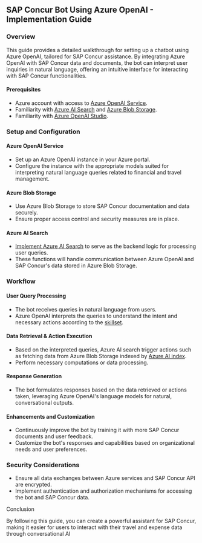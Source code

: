 ## SAP Concur Bot Using Azure OpenAI - Implementation Guide
### Overview

This guide provides a detailed walkthrough for setting up a chatbot using Azure OpenAI, tailored for SAP Concur assistance. By integrating Azure OpenAI with SAP Concur data and documents, the bot can interpret user inquiries in natural language, offering an intuitive interface for interacting with SAP Concur functionalities.
#### Prerequisites
* Azure account with access to [Azure OpenAI Service](https://azure.microsoft.com/ru-ru/products/ai-services/openai-service).
* Familiarity with [Azure AI Search](https://azure.microsoft.com/en-us/products/ai-services/ai-search) and [Azure Blob Storage](https://azure.microsoft.com/en-us/products/storage/blobs).
* Familiarity with [Azure OpenAI Studio](https://oai.azure.com).
    
### Setup and Configuration
#### Azure OpenAI Service
* Set up an Azure OpenAI instance in your Azure portal.
* Configure the instance with the appropriate models suited for interpreting natural language queries related to financial and travel management.

#### Azure Blob Storage
* Use Azure Blob Storage to store SAP Concur documentation and data securely.
* Ensure proper access control and security measures are in place.

#### Azure AI Search
* [Implement Azure AI Search](https://learn.microsoft.com/en-us/azure/search/search-get-started-portal) to serve as the backend logic for processing user queries.
* These functions will handle communication between Azure OpenAI and SAP Concur's data stored in Azure Blob Storage.

### Workflow

#### User Query Processing
* The bot receives queries in natural language from users.
* Azure OpenAI interprets the queries to understand the intent and necessary actions according to the [skillset](https://learn.microsoft.com/en-us/azure/search/cognitive-search-quickstart-blob?WT.mc_id=cognitiveSearch_inproduct_portal_KnowledgeCenterBlade).

#### Data Retrieval & Action Execution
* Based on the interpreted queries, Azure AI search trigger actions such as fetching data from Azure Blob Storage indexed by [Azure AI index](https://learn.microsoft.com/en-us/azure/search/search-get-started-portal).
* Perform necessary computations or data processing.

#### Response Generation
* The bot formulates responses based on the data retrieved or actions taken, leveraging Azure OpenAI's language models for natural, conversational outputs.

#### Enhancements and Customization
* Continuously improve the bot by training it with more SAP Concur documents and user feedback.
* Customize the bot's responses and capabilities based on organizational needs and user preferences.

### Security Considerations

* Ensure all data exchanges between Azure services and SAP Concur API are encrypted.
* Implement authentication and authorization mechanisms for accessing the bot and SAP Concur data.

Conclusion

By following this guide, you can create a powerful assistant for SAP Concur, making it easier for users to interact with their travel and expense data through conversational AI
